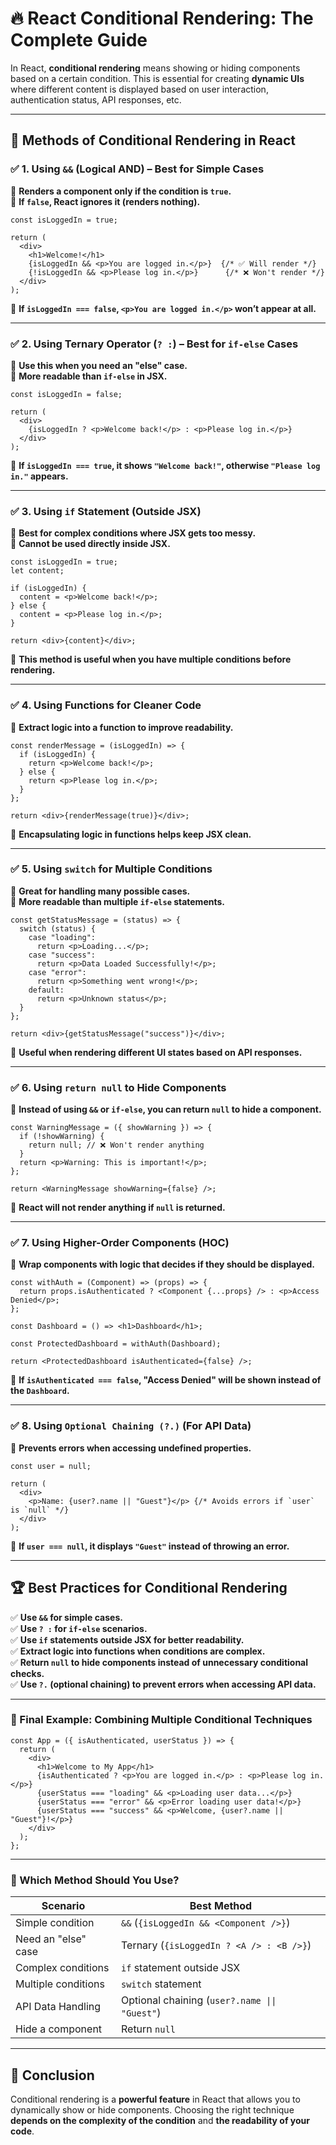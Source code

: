 # 🔥 React Conditional Rendering: The Complete Guide

In React, **conditional rendering** means showing or hiding components based on a certain condition. This is essential for creating **dynamic UIs** where different content is displayed based on user interaction, authentication status, API responses, etc.

---

## 🚀 Methods of Conditional Rendering in React

### ✅ 1. Using `&&` (Logical AND) – Best for Simple Cases
🔹 **Renders a component only if the condition is `true`.**  
🔹 **If `false`, React ignores it (renders nothing).**

```tsx
const isLoggedIn = true;

return (
  <div>
    <h1>Welcome!</h1>
    {isLoggedIn && <p>You are logged in.</p>}  {/* ✅ Will render */}
    {!isLoggedIn && <p>Please log in.</p>}      {/* ❌ Won't render */}
  </div>
);
```
📌 **If `isLoggedIn === false`, `<p>You are logged in.</p>` won’t appear at all.**

---

### ✅ 2. Using Ternary Operator (`? :`) – Best for `if-else` Cases
🔹 **Use this when you need an "else" case.**  
🔹 **More readable than `if-else` in JSX.**

```tsx
const isLoggedIn = false;

return (
  <div>
    {isLoggedIn ? <p>Welcome back!</p> : <p>Please log in.</p>}
  </div>
);
```
📌 **If `isLoggedIn === true`, it shows `"Welcome back!"`, otherwise `"Please log in."` appears.**

---

### ✅ 3. Using `if` Statement (Outside JSX)
🔹 **Best for complex conditions where JSX gets too messy.**  
🔹 **Cannot be used directly inside JSX.**

```tsx
const isLoggedIn = true;
let content;

if (isLoggedIn) {
  content = <p>Welcome back!</p>;
} else {
  content = <p>Please log in.</p>;
}

return <div>{content}</div>;
```
📌 **This method is useful when you have multiple conditions before rendering.**

---

### ✅ 4. Using Functions for Cleaner Code
🔹 **Extract logic into a function to improve readability.**

```tsx
const renderMessage = (isLoggedIn) => {
  if (isLoggedIn) {
    return <p>Welcome back!</p>;
  } else {
    return <p>Please log in.</p>;
  }
};

return <div>{renderMessage(true)}</div>;
```
📌 **Encapsulating logic in functions helps keep JSX clean.**

---

### ✅ 5. Using `switch` for Multiple Conditions
🔹 **Great for handling many possible cases.**  
🔹 **More readable than multiple `if-else` statements.**

```tsx
const getStatusMessage = (status) => {
  switch (status) {
    case "loading":
      return <p>Loading...</p>;
    case "success":
      return <p>Data Loaded Successfully!</p>;
    case "error":
      return <p>Something went wrong!</p>;
    default:
      return <p>Unknown status</p>;
  }
};

return <div>{getStatusMessage("success")}</div>;
```
📌 **Useful when rendering different UI states based on API responses.**

---

### ✅ 6. Using `return null` to Hide Components
🔹 **Instead of using `&&` or `if-else`, you can return `null` to hide a component.**

```tsx
const WarningMessage = ({ showWarning }) => {
  if (!showWarning) {
    return null; // ❌ Won't render anything
  }
  return <p>Warning: This is important!</p>;
};

return <WarningMessage showWarning={false} />;
```
📌 **React will not render anything if `null` is returned.**

---

### ✅ 7. Using Higher-Order Components (HOC)
🔹 **Wrap components with logic that decides if they should be displayed.**

```tsx
const withAuth = (Component) => (props) => {
  return props.isAuthenticated ? <Component {...props} /> : <p>Access Denied</p>;
};

const Dashboard = () => <h1>Dashboard</h1>;

const ProtectedDashboard = withAuth(Dashboard);

return <ProtectedDashboard isAuthenticated={false} />;
```
📌 **If `isAuthenticated === false`, "Access Denied" will be shown instead of the `Dashboard`.**

---

### ✅ 8. Using `Optional Chaining (?.)` (For API Data)
🔹 **Prevents errors when accessing undefined properties.**

```tsx
const user = null;

return (
  <div>
    <p>Name: {user?.name || "Guest"}</p> {/* Avoids errors if `user` is `null` */}
  </div>
);
```
📌 **If `user === null`, it displays `"Guest"` instead of throwing an error.**

---

## 🏆 Best Practices for Conditional Rendering
✅ **Use `&&` for simple cases.**  
✅ **Use `? :` for `if-else` scenarios.**  
✅ **Use `if` statements outside JSX for better readability.**  
✅ **Extract logic into functions when conditions are complex.**  
✅ **Return `null` to hide components instead of unnecessary conditional checks.**  
✅ **Use `?.` (optional chaining) to prevent errors when accessing API data.**  

---

### 🎯 Final Example: Combining Multiple Conditional Techniques
```tsx
const App = ({ isAuthenticated, userStatus }) => {
  return (
    <div>
      <h1>Welcome to My App</h1>
      {isAuthenticated ? <p>You are logged in.</p> : <p>Please log in.</p>}
      {userStatus === "loading" && <p>Loading user data...</p>}
      {userStatus === "error" && <p>Error loading user data!</p>}
      {userStatus === "success" && <p>Welcome, {user?.name || "Guest"}!</p>}
    </div>
  );
};
```

---

### 🎯 Which Method Should You Use?
| Scenario | Best Method |
|----------|------------|
| Simple condition | `&&` (`{isLoggedIn && <Component />}`) |
| Need an "else" case | Ternary (`{isLoggedIn ? <A /> : <B />}`) |
| Complex conditions | `if` statement outside JSX |
| Multiple conditions | `switch` statement |
| API Data Handling | Optional chaining (`user?.name \|\| "Guest"`) |
| Hide a component | Return `null` |

---

## 🎯 Conclusion
Conditional rendering is a **powerful feature** in React that allows you to dynamically show or hide components. Choosing the right technique **depends on the complexity of the condition** and **the readability of your code**.
